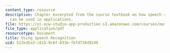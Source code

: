 ```yaml
---
content_type: resource
description: Chapter excerpted from the course textbook on how speech recognition
  can be used in applications.
file: https://ol-ocw-studio-app-production.s3.amazonaws.com/courses/mas-632-conversational-computer-systems-fall-2008/512ed5a3c6159c6f833bfbfd738d9249_schmandt_ch8.pdf
file_type: application/pdf
resourcetype: Document
title: Using Speech Recognition
uid: 512ed5a3-c615-9c6f-833b-fbfd738d9249
---
```

